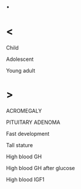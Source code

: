 # .

# <

Child

Adolescent

Young adult

# >

ACROMEGALY

PITUITARY ADENOMA

Fast development

Tall stature

High blood GH

High blood GH after glucose

High blood IGF1
